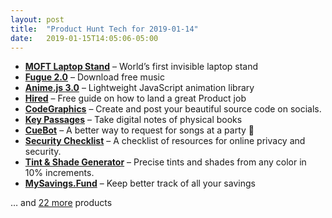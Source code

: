 ```yaml
---
layout: post
title:  "Product Hunt Tech for 2019-01-14"
date:   2019-01-15T14:05:06-05:00
---
```


* **[MOFT Laptop Stand](https://www.producthunt.com/posts/moft-laptop-stand?utm_campaign=producthunt-api&utm_medium=api&utm_source=Application%3A+Daily+Digest+RSS+%28ID%3A+3202%29)** – World’s first invisible laptop stand
* **[Fugue 2.0](https://www.producthunt.com/posts/fugue-2-0?utm_campaign=producthunt-api&utm_medium=api&utm_source=Application%3A+Daily+Digest+RSS+%28ID%3A+3202%29)** – Download free music
* **[Anime.js 3.0](https://www.producthunt.com/posts/anime-js-3-0?utm_campaign=producthunt-api&utm_medium=api&utm_source=Application%3A+Daily+Digest+RSS+%28ID%3A+3202%29)** – Lightweight JavaScript animation library
* **[Hired](https://www.producthunt.com/posts/hired-4ecf9d29-7561-4daa-b752-9f42bacb5388?utm_campaign=producthunt-api&utm_medium=api&utm_source=Application%3A+Daily+Digest+RSS+%28ID%3A+3202%29)** – Free guide on how to land a great Product job
* **[CodeGraphics](https://www.producthunt.com/posts/codegraphics?utm_campaign=producthunt-api&utm_medium=api&utm_source=Application%3A+Daily+Digest+RSS+%28ID%3A+3202%29)** – Create and post your beautiful source code on socials.
* **[Key Passages](https://www.producthunt.com/posts/key-passages?utm_campaign=producthunt-api&utm_medium=api&utm_source=Application%3A+Daily+Digest+RSS+%28ID%3A+3202%29)** – Take digital notes of physical books
* **[CueBot](https://www.producthunt.com/posts/cuebot?utm_campaign=producthunt-api&utm_medium=api&utm_source=Application%3A+Daily+Digest+RSS+%28ID%3A+3202%29)** – A better way to request for songs at a party 🎉
* **[Security Checklist](https://www.producthunt.com/posts/security-checklist?utm_campaign=producthunt-api&utm_medium=api&utm_source=Application%3A+Daily+Digest+RSS+%28ID%3A+3202%29)** – A checklist of resources for online privacy and security.
* **[Tint & Shade Generator](https://www.producthunt.com/posts/tint-shade-generator-1?utm_campaign=producthunt-api&utm_medium=api&utm_source=Application%3A+Daily+Digest+RSS+%28ID%3A+3202%29)** – Precise tints and shades from any color in 10% increments.
* **[MySavings.Fund](https://www.producthunt.com/posts/mysavings-fund?utm_campaign=producthunt-api&utm_medium=api&utm_source=Application%3A+Daily+Digest+RSS+%28ID%3A+3202%29)** – Keep better track of all your savings

… and [22 more](https://www.producthunt.com/tech) products